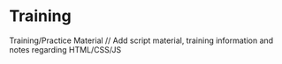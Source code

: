 # Training
Training/Practice Material
// Add script material, training information and notes regarding HTML/CSS/JS

